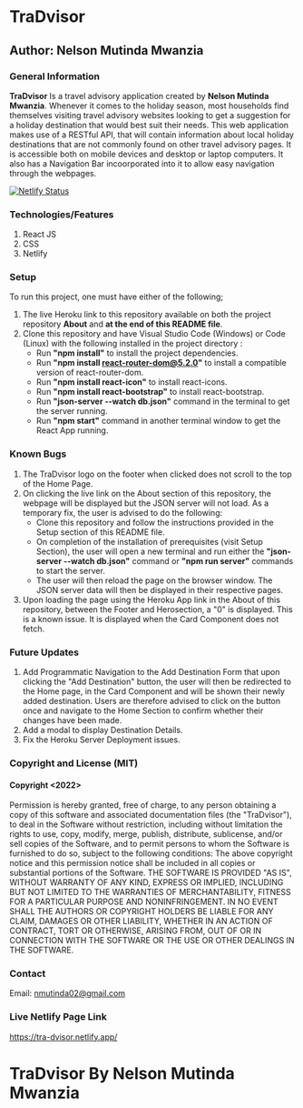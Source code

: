 # TraDvisor
## Author: Nelson Mutinda Mwanzia
### General Information
**TraDvisor** Is a travel advisory application created by __Nelson Mutinda Mwanzia__. Whenever it comes to the holiday season, most households find themselves visiting travel advisory websites looking to get a suggestion for a holiday destination that would best suit their needs. This web application makes use of a RESTful API, that will contain information about local holiday destinations that are not commonly found on other travel advisory pages. It is accessible both on mobile devices and desktop or laptop computers. It also has a Navigation Bar incoorporated into it to allow easy navigation through the webpages.

[![Netlify Status](https://api.netlify.com/api/v1/badges/015ba16a-ed0a-42e9-98f2-256e55269f0c/deploy-status)](https://app.netlify.com/sites/wondrous-taffy-0e191f/deploys)

### Technologies/Features 
1. React JS
2. CSS 
3. Netlify
### Setup
To run this project, one must have either of the following;
1. The live Heroku link to this repository available on both the project repository **About** and **at the end of this README file**.
2. Clone this repository and have Visual Studio Code (Windows) or Code (Linux) with the following installed in the project directory :
    * Run __"npm install"__ to install the project dependencies.
    * Run __"npm install react-router-dom@5.2.0"__ to install a compatible version of react-router-dom.
    * Run __"npm install react-icon"__ to install react-icons.
    * Run __"npm install react-bootstrap"__ to install react-bootstrap. 
    * Run __"json-server --watch db.json"__ command in the terminal to get the server running.
    * Run __"npm start"__ command in another terminal window to get the React App running.
### Known Bugs
1. The TraDvisor logo on the footer when clicked does not scroll to the top of the Home Page.
2. On clicking the live link on the About section of this repository, the webpage will be displayed but the JSON server will not load. As a temporary fix, the user is advised to do the following:
    * Clone this repository and follow the instructions provided in the Setup section of this README file.
    * On completion of the installation of prerequisites (visit Setup Section), the user will open a new terminal and run either the __"json-server --watch db.json"__ command or __"npm run server"__ commands to start the server.
    * The user will then reload the page on the browser window. The JSON server data will then be displayed in their respective pages.
3. Upon loading the page using the Heroku App link in the About of this repository, between the Footer and Herosection, a "0" is displayed. This is a known issue. It is displayed when the Card Component does not fetch.
### Future Updates
1. Add Programmatic Navigation to the Add Destination Form that upon clicking the "Add Destination" button, the user will then be redirected to the Home page, in the Card Component and will be shown their newly added destination. Users are therefore advised to click on the button once and navigate to the Home Section to confirm whether their changes have been made.
2. Add a modal to display Destination Details.
3. Fix the Heroku Server Deployment issues.
### Copyright and License (MIT)
#### Copyright <2022>
Permission is hereby granted, free of charge, to any person obtaining a copy of this software and associated documentation files (the "TraDvisor"), to deal in the Software without restriction, including without limitation the rights to use, copy, modify, merge, publish, distribute, sublicense, and/or sell copies of the Software, and to permit persons to whom the Software is furnished to do so, subject to the following conditions:
The above copyright notice and this permission notice shall be included in all copies or substantial portions of the Software.
THE SOFTWARE IS PROVIDED "AS IS", WITHOUT WARRANTY OF ANY KIND, EXPRESS OR IMPLIED, INCLUDING BUT NOT LIMITED TO THE WARRANTIES OF MERCHANTABILITY, FITNESS FOR A PARTICULAR PURPOSE AND NONINFRINGEMENT. IN NO EVENT SHALL THE AUTHORS OR COPYRIGHT HOLDERS BE LIABLE FOR ANY CLAIM, DAMAGES OR OTHER LIABILITY, WHETHER IN AN ACTION OF CONTRACT, TORT OR OTHERWISE, ARISING FROM, OUT OF OR IN CONNECTION WITH THE SOFTWARE OR THE USE OR OTHER DEALINGS IN THE SOFTWARE.
### Contact
Email: nmutinda02@gmail.com
### Live Netlify Page Link
https://tra-dvisor.netlify.app/
# TraDvisor By Nelson Mutinda Mwanzia
